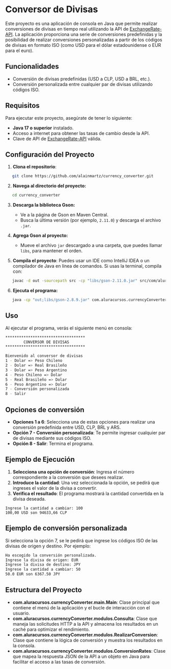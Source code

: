 # Conversor de Divisas

Este proyecto es una aplicación de consola en Java que permite realizar 
conversiones de divisas en tiempo real utilizando la API de 
[ExchangeRate-API](https://www.exchangerate-api.com/). 
La aplicación proporciona una serie de conversiones predefinidas y la posibilidad 
de realizar conversiones personalizadas a partir de los códigos de divisas en 
formato ISO (como USD para el dólar estadounidense o EUR para el euro).

## Funcionalidades

* Conversión de divisas predefinidas (USD a CLP, USD a BRL, etc.).
* Conversión personalizada entre cualquier par de divisas utilizando códigos ISO.


## Requisitos

Para ejecutar este proyecto, asegúrate de tener lo siguiente:

* **Java 17 o superior** instalado.
* Acceso a internet para obtener las tasas de cambio desde la API.
* Clave de API de [ExchangeRate-API](https://www.exchangerate-api.com/) válida.

## Configuración del Proyecto

1. **Clona el repositorio**:
```bash
   git clone https://github.com/alainmartz/currency_converter.git
```
2. **Navega al directorio del proyecto:**
```bash
   cd currency_converter
```
3. **Descarga la biblioteca Gson:**
   * Ve a la página de Gson en Maven Central.
   * Busca la última versión (por ejemplo, ``2.11.0``) y descarga el archivo ``.jar``.
   
4. **Agrega Gson al proyecto:**
    * Mueve el archivo  `jar` descargado a una carpeta, que puedes llamar `libs`, para mantener el orden.
   
5. **Compila el proyecto**: Puedes usar un IDE como IntelliJ IDEA o un compilador de Java en línea de comandos. 
Si usas la terminal, compila con:
```bash
   javac -d out -sourcepath src -cp "libs/gson-2.11.0.jar" src/com/aluracursos/currencyConverter/main/Main.java

```

6. **Ejecuta el programa:**
```bash
   java -cp "out;libs/gson-2.8.9.jar" com.aluracursos.currencyConverter.main.Main
```

## Uso

Al ejecutar el programa, verás el siguiente menú en consola:

```bash
***********************************
        CONVERSOR DE DIVISAS
***********************************

Bienvenido al conversor de divisas             
1 - Dolar => Peso Chileno
2 - Dolar => Real Brasileño
3 - Dolar => Peso Argentino
4 - Peso Chileno => Dolar
5 - Real Brasileño => Dolar
6 - Peso Argentino => Dolar
7 - Conversión personalizada
8 - Salir

```

## Opciones de conversión

* **Opciones 1 a 6**: Selecciona una de estas opciones
para realizar una conversión predefinida entre USD, CLP, BRL y ARS.
* **Opción 7 - Conversión personalizada**: Te permite ingresar cualquier par de 
divisas mediante sus códigos ISO.
* **Opción 8 - Salir**: Termina el programa.


## Ejemplo de Ejecución


1. **Selecciona una opción de conversión**: Ingresa el número correspondiente
a la conversión que desees realizar.
2. **Introduce la cantidad**: Una vez seleccionada la opción, se pedirá que ingreses
el valor de la divisa a convertir.
3. **Verifica el resultado**: El programa mostrará la cantidad convertida en la
divisa deseada.

````
Ingrese la cantidad a cambiar: 100
100,00 USD son 94633,66 CLP
````

## Ejemplo de conversión personalizada

Si selecciona la opción 7, se le pedirá que ingrese los códigos ISO 
de las divisas de origen y destino. Por ejemplo:

```bash
Ha escogido la conversión personalizada.
Ingrese la divisa de origen: EUR
Ingrese la divisa de destino: JPY
Ingrese la cantidad a cambiar: 50
50.0 EUR son 6367.50 JPY
```
## Estructura del Proyecto

* **com.aluracursos.currencyConverter.main.Main**: Clase principal que contiene el menú 
de la aplicación y el bucle de interacción con el usuario.
* **com.aluracursos.currencyConverter.modulos.Consulta**: Clase que maneja las solicitudes 
HTTP a la API y almacena los resultados en un caché para optimizar el rendimiento.
* **com.aluracursos.currencyConverter.modulos.RealizarConversion**: Clase que contiene la 
lógica de conversión y muestra los resultados en la consola.
* **com.aluracursos.currencyConverter.modulos.ConversionRates**: Clase que mapea la respuesta 
JSON de la API a un objeto en Java para facilitar el acceso a las tasas de conversión.